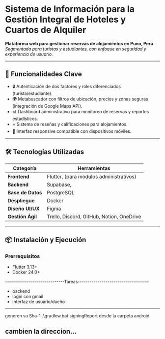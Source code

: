 # Sistema de Información para la Gestión Integral de Hoteles y Cuartos de Alquiler  

**Plataforma web para gestionar reservas de alojamientos en Puno, Perú.**  
*Segmentada para turistas y estudiantes, con enfoque en seguridad y experiencia de usuario.*  

---

## 🚀 **Funcionalidades Clave**  
- 🔒 Autenticación de dos factores y roles diferenciados (turista/estudiante).  
- 🌍 Metabuscador con filtros de ubicación, precios y zonas seguras (integración de Google Maps API).  
- 📊 Dashboard administrativo para monitoreo de reservas y reportes estadísticos.  
- ⭐ Sistema de reseñas y calificaciones para alojamientos.  
- 📱 Interfaz responsive compatible con dispositivos móviles.  

---

## 🛠️ **Tecnologías Utilizadas**  
| **Categoría**       | **Herramientas**                                                                 |  
|----------------------|---------------------------------------------------------------------------------|  
| **Frontend**         | Flutter, (para módulos administrativos)                                |  
| **Backend**          | Supabase,                                                     |  
| **Base de Datos**    | PostgreSQL                                                                      |  
| **Despliegue**       | Docker                                                                          |  
| **Diseño UI/UX**     | Figma                                                                           |  
| **Gestión Ágil**     | Trello, Discord, GitHub, Notion, OneDrive                                      |  

---

## 📦 **Instalación y Ejecución**  

### **Prerrequisitos**  
- Flutter 3.13+  
- Docker 24.0+ 


------------------------------Tareas------------------------------------
- backend 
- login con gmail
- interfaz de usuario/dueño
-----------------------------------------------------
generen su Sha-1
.\gradlew.bat signingReport 
desde la carpeta android

cambien la direccion...
-------------------------